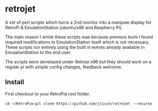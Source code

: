 # retrojet

A set of perl scripts which turns a 2nd monitor into a marquee display for RetroPi & EmulationStation (ubuntu/x86 and Raspberry Pi).

The main reason I wrote these scripts was because previous tools I found required modifications to EmulationStation itself which is not necessary. These scripts run entirely using the built in events already available in EmulationStation to the end user.

The scripts were developed under Retropi x86 but they should work on a regular pi with simple config changes, feedback welcome.

## Install

First checkout to your RetroPie root folder.

`cd ~/RetroPie`
`git clone https://github.com/jtisch/retrojet --recurse`

